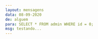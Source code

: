 ```yaml
---
layout: mensagens
data: 08-09-2020
de: alguem
para: SELECT * FROM admin WHERE id = 0;
msg: testando...
---
```

